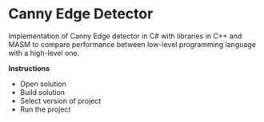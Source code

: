 # Canny Edge Detector
 
Implementation of Canny Edge detector in C# with libraries in C++ and MASM to compare performance between low-level programming language with a high-level one.

**Instructions**
- Open solution
- Build solution
- Select version of project
- Run the project
